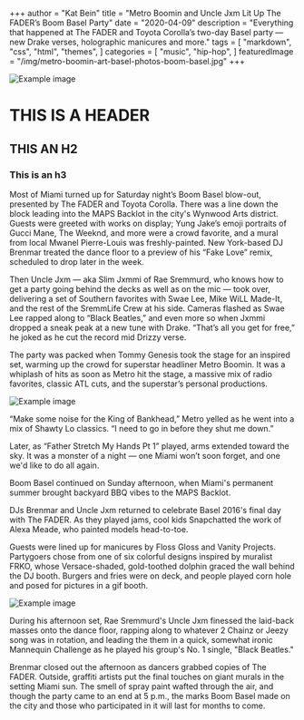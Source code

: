 +++
author = "Kat Bein"
title = "Metro Boomin and Uncle Jxm Lit Up The FADER’s Boom Basel Party"
date = "2020-04-09"
description = "Everything that happened at The FADER and Toyota Corolla’s two-day Basel party — new Drake verses, holographic manicures and more."
tags = [
    "markdown",
    "css",
    "html",
    "themes",
]
categories = [
    "music",
    "hip-hop",
]
featuredImage = "/img/metro-boomin-art-basel-photos-boom-basel.jpg"
+++

![Example image](/img/metro-boomin-art-basel-photos-boom-basel.jpg)

# THIS IS A HEADER
## THIS AN H2
### This is an h3

Most of Miami turned up for Saturday night’s Boom Basel blow-out, presented by The FADER and Toyota Corolla. There was a line down the block leading into the MAPS Backlot in the city's Wynwood Arts district. Guests were greeted with works on display; Yung Jake’s emoji portraits of Gucci Mane, The Weeknd, and more were a crowd favorite, and a mural from local Mwanel Pierre-Louis was freshly-painted. New York-based DJ Brenmar treated the dance floor to a preview of his “Fake Love” remix, scheduled to drop later in the week.

Then Uncle Jxm — aka Slim Jxmmi of Rae Sremmurd, who knows how to get a party going behind the decks as well as on the mic — took over, delivering a set of Southern favorites with Swae Lee, Mike WiLL Made-It, and the rest of the SremmLife Crew at his side. Cameras flashed as Swae Lee rapped along to “Black Beatles,” and even more so when Jxmmi dropped a sneak peak at a new tune with Drake. “That’s all you get for free,” he joked as he cut the record mid Drizzy verse.

The party was packed when Tommy Genesis took the stage for an inspired set, warming up the crowd for superstar headliner Metro Boomin. It was a whiplash of hits as soon as Metro hit the stage, a massive mix of radio favorites, classic ATL cuts, and the superstar’s personal productions.

![Example image](/img/metro-boomin-tristan-mack-wilds.jpg)

“Make some noise for the King of Bankhead,” Metro yelled as he went into a mix of Shawty Lo classics. “I need to go in before they shut me down.”

Later, as “Father Stretch My Hands Pt 1” played, arms extended toward the sky. It was a monster of a night — one Miami won’t soon forget, and one we'd like to do all again.

Boom Basel continued on Sunday afternoon, when Miami's permanent summer brought backyard BBQ vibes to the MAPS Backlot.

DJs Brenmar and Uncle Jxm returned to celebrate Basel 2016's final day with The FADER. As they played jams, cool kids Snapchatted the work of Alexa Meade, who painted models head-to-toe.

Guests were lined up for manicures by Floss Gloss and Vanity Projects. Partygoers chose from one of six colorful designs inspired by muralist FRKO, whose Versace-shaded, gold-toothed dolphin graced the wall behind the DJ booth. Burgers and fries were on deck, and people played corn hole and posed for pictures in a gif booth.

![Example image](/img/uncle-jxm.jpg)

During his afternoon set, Rae Sremmurd's Uncle Jxm finessed the laid-back masses onto the dance floor, rapping along to whatever 2 Chainz or Jeezy song was in rotation, and leading the them in a quick, somewhat ironic Mannequin Challenge as he played his group's No. 1 single, "Black Beatles."

Brenmar closed out the afternoon as dancers grabbed copies of The FADER. Outside, graffiti artists put the final touches on giant murals in the setting Miami sun. The smell of spray paint wafted through the air, and though the party came to an end at 5 p.m., the marks Boom Basel made on the city and those who participated in it will last for months to come.

